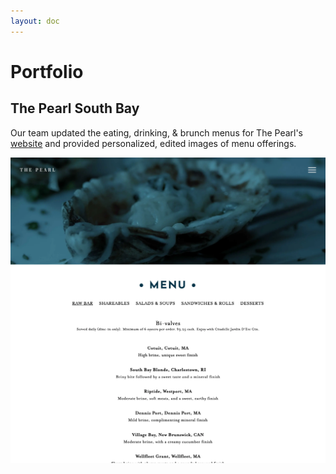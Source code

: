 ```yaml
---
layout: doc
---
```


# Portfolio

## The Pearl South Bay
Our team updated the eating, drinking, & brunch menus for The Pearl's [website](https://www.thepearlsouthbay.com/eat2) and provided personalized, edited images of menu offerings.

![The Pearl Menu Page](/thepearl_portfolio.webp)
